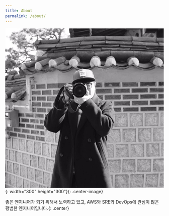 ```yaml
---
title: About
permalink: /about/
---
```


![프로필 이미지](/images/profile/profile.jpg){: width="300" height="300"}{: .center-image}

좋은 엔지니어가 되기 위해서 노력하고 있고, AWS와 SRE와 DevOps에 관심이 많은 평범한 엔지니어입니다.{: .center}